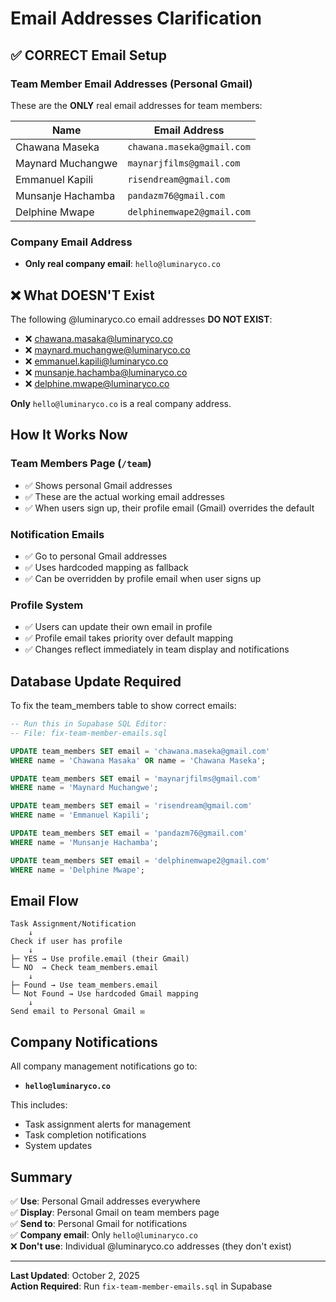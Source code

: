 # Email Addresses Clarification

## ✅ CORRECT Email Setup

### Team Member Email Addresses (Personal Gmail)
These are the **ONLY** real email addresses for team members:

| Name | Email Address |
|------|--------------|
| Chawana Maseka | `chawana.maseka@gmail.com` |
| Maynard Muchangwe | `maynarjfilms@gmail.com` |
| Emmanuel Kapili | `risendream@gmail.com` |
| Munsanje Hachamba | `pandazm76@gmail.com` |
| Delphine Mwape | `delphinemwape2@gmail.com` |

### Company Email Address
- **Only real company email**: `hello@luminaryco.co`

## ❌ What DOESN'T Exist

The following @luminaryco.co email addresses **DO NOT EXIST**:
- ❌ chawana.masaka@luminaryco.co
- ❌ maynard.muchangwe@luminaryco.co
- ❌ emmanuel.kapili@luminaryco.co
- ❌ munsanje.hachamba@luminaryco.co
- ❌ delphine.mwape@luminaryco.co

**Only** `hello@luminaryco.co` is a real company address.

## How It Works Now

### Team Members Page (`/team`)
- ✅ Shows personal Gmail addresses
- ✅ These are the actual working email addresses
- ✅ When users sign up, their profile email (Gmail) overrides the default

### Notification Emails
- ✅ Go to personal Gmail addresses
- ✅ Uses hardcoded mapping as fallback
- ✅ Can be overridden by profile email when user signs up

### Profile System
- ✅ Users can update their own email in profile
- ✅ Profile email takes priority over default mapping
- ✅ Changes reflect immediately in team display and notifications

## Database Update Required

To fix the team_members table to show correct emails:

```sql
-- Run this in Supabase SQL Editor:
-- File: fix-team-member-emails.sql

UPDATE team_members SET email = 'chawana.maseka@gmail.com' 
WHERE name = 'Chawana Masaka' OR name = 'Chawana Maseka';

UPDATE team_members SET email = 'maynarjfilms@gmail.com' 
WHERE name = 'Maynard Muchangwe';

UPDATE team_members SET email = 'risendream@gmail.com' 
WHERE name = 'Emmanuel Kapili';

UPDATE team_members SET email = 'pandazm76@gmail.com' 
WHERE name = 'Munsanje Hachamba';

UPDATE team_members SET email = 'delphinemwape2@gmail.com' 
WHERE name = 'Delphine Mwape';
```

## Email Flow

```
Task Assignment/Notification
    ↓
Check if user has profile
    ↓
├─ YES → Use profile.email (their Gmail)
└─ NO  → Check team_members.email
    ↓
├─ Found → Use team_members.email
└─ Not Found → Use hardcoded Gmail mapping
    ↓
Send email to Personal Gmail ✉️
```

## Company Notifications

All company management notifications go to:
- **`hello@luminaryco.co`**

This includes:
- Task assignment alerts for management
- Task completion notifications
- System updates

## Summary

✅ **Use**: Personal Gmail addresses everywhere  
✅ **Display**: Personal Gmail on team members page  
✅ **Send to**: Personal Gmail for notifications  
✅ **Company email**: Only `hello@luminaryco.co`  
❌ **Don't use**: Individual @luminaryco.co addresses (they don't exist)

---

**Last Updated**: October 2, 2025  
**Action Required**: Run `fix-team-member-emails.sql` in Supabase

